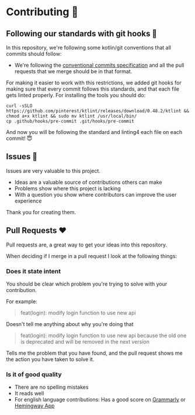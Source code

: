 # Contributing 👫

## Following our standards with git hooks 🌲

In this repository, we're following some kotlin/git conventions that all commits should follow:

* We're following
  the [conventional commits specification](https://www.conventionalcommits.org/en/v1.0.0/) and all the pull requests
  that we merge should be in that format.

For making it easier to work with this restrictions, we added git hooks for making sure that every commit follows this
standards, and that each file gets linted properly. For installing the tools you should do:

```shell
curl -sSLO https://github.com/pinterest/ktlint/releases/download/0.48.2/ktlint && chmod a+x ktlint && sudo mv ktlint /usr/local/bin/
cp .github/hooks/pre-commit .git/hooks/pre-commit
```

And now you will be following the standard and linting4 each file on each commit! 😇

## Issues 🚩

Issues are very valuable to this project.

- Ideas are a valuable source of contributions others can make
- Problems show where this project is lacking
- With a question you show where contributors can improve the user
  experience

Thank you for creating them.

## Pull Requests ❤️

Pull requests are, a great way to get your ideas into this repository.

When deciding if I merge in a pull request I look at the following
things:

### Does it state intent

You should be clear which problem you're trying to solve with your
contribution.

For example:

> feat(login): modify login function to use new api

Doesn't tell me anything about why you're doing that

> feat(login): modify login function to use new api because the old one is deprecated and will be removed in the next version

Tells me the problem that you have found, and the pull request shows me
the action you have taken to solve it.

### Is it of good quality

- There are no spelling mistakes
- It reads well
- For english language contributions: Has a good score on
  [Grammarly](https://www.grammarly.com) or [Hemingway
  App](https://www.hemingwayapp.com/)
